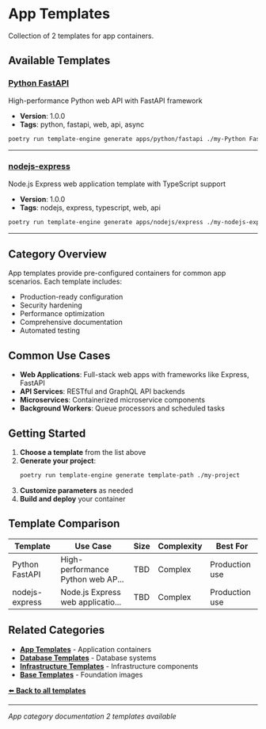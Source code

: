 # App Templates

Collection of 2 templates for app containers.

## Available Templates

### [Python FastAPI](apps/python/fastapi/README.md)

High-performance Python web API with FastAPI framework

- **Version**: 1.0.0
- **Tags**: python, fastapi, web, api, async

```bash
poetry run template-engine generate apps/python/fastapi ./my-Python FastAPI
```

---

### [nodejs-express](apps/nodejs/express/README.md)

Node.js Express web application template with TypeScript support

- **Version**: 1.0.0
- **Tags**: nodejs, express, typescript, web, api

```bash
poetry run template-engine generate apps/nodejs/express ./my-nodejs-express
```

---

## Category Overview

App templates provide pre-configured containers for common app scenarios. Each template includes:

- Production-ready configuration
- Security hardening
- Performance optimization
- Comprehensive documentation
- Automated testing

## Common Use Cases

- **Web Applications**: Full-stack web apps with frameworks like Express, FastAPI
- **API Services**: RESTful and GraphQL API backends
- **Microservices**: Containerized microservice components
- **Background Workers**: Queue processors and scheduled tasks

## Getting Started

1. **Choose a template** from the list above
2. **Generate your project**:
   ```bash
   poetry run template-engine generate template-path ./my-project
   ```
3. **Customize parameters** as needed
4. **Build and deploy** your container

## Template Comparison

| Template       | Use Case                          | Size | Complexity | Best For       |
| -------------- | --------------------------------- | ---- | ---------- | -------------- |
| Python FastAPI | High-performance Python web AP... | TBD  | Complex    | Production use |
| nodejs-express | Node.js Express web applicatio... | TBD  | Complex    | Production use |

## Related Categories

- [**App Templates**](../app/README.md) - Application containers
- [**Database Templates**](../database/README.md) - Database systems
- [**Infrastructure Templates**](../infrastructure/README.md) - Infrastructure components
- [**Base Templates**](../base/README.md) - Foundation images

[⬅️ **Back to all templates**](../README.md)

---

_App category documentation_
_2 templates available_
